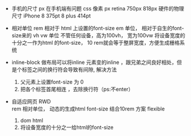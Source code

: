 - 手机的尺寸
  px 在手机端有问题
  css 像素 px retina     750px          818px
  硬件的物理尺寸 iPhone 8 375pt   8 plus 414pt


- 相对单位
  rem 相对于 html 上设置的font-size
  em 单位， 相对于自生的font-size来的
  vh vw 单位 不管任何设备，高为100vh， 宽为100vw
  将设备宽度的十分之一作为html 的font-size， 10 rem就会等于整屏宽度，方便生成栅格系统

- inline-block 
  做布局可以将inline 元素变的inline ，跟兄弟之间良好相处，但是个标签之间的换行符会导致有间隙,
  解决方法
  1. 父元素上设置font-size 为 0
  2. 把各个标签首尾相连 ，去除换行符（ps:不enter）

- 自适应网页 RWD   
  rem 相对单位， 动态的生成html font-size 
  结合10rem 方案 flexible
  1. dom html
  2. 将设备宽度的十分之一给html的font-size 